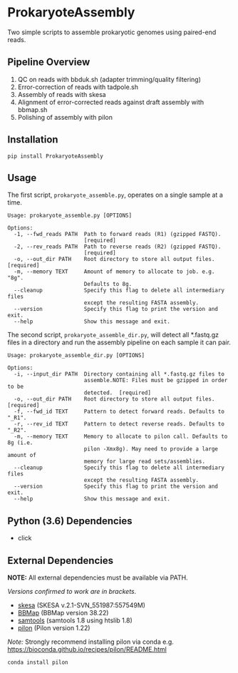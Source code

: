 # ProkaryoteAssembly

Two simple scripts to assemble prokaryotic genomes using paired-end reads.

## Pipeline Overview
1. QC on reads with bbduk.sh (adapter trimming/quality filtering)
2. Error-correction of reads with tadpole.sh
3. Assembly of reads with skesa
4. Alignment of error-corrected reads against draft assembly with bbmap.sh
5. Polishing of assembly with pilon

## Installation
```
pip install ProkaryoteAssembly
```

## Usage
The first script, `prokaryote_assemble.py`, operates on a single sample at a time.

```
Usage: prokaryote_assemble.py [OPTIONS]

Options:
  -1, --fwd_reads PATH  Path to forward reads (R1) (gzipped FASTQ).
                        [required]
  -2, --rev_reads PATH  Path to reverse reads (R2) (gzipped FASTQ).
                        [required]
  -o, --out_dir PATH    Root directory to store all output files.  [required]
  -m, --memory TEXT     Amount of memory to allocate to job. e.g. "8g".
                        Defaults to 8g.
  --cleanup             Specify this flag to delete all intermediary files
                        except the resulting FASTA assembly.
  --version             Specify this flag to print the version and exit.
  --help                Show this message and exit.

```

The second script, `prokaryote_assemble_dir.py`, will detect all *.fastq.gz files in
a directory and run the assembly pipeline on each sample it can pair.

```
Usage: prokaryote_assemble_dir.py [OPTIONS]

Options:
  -i, --input_dir PATH  Directory containing all *.fastq.gz files to
                        assemble.NOTE: Files must be gzipped in order to be
                        detected.  [required]
  -o, --out_dir PATH    Root directory to store all output files.  [required]
  -f, --fwd_id TEXT     Pattern to detect forward reads. Defaults to "_R1".
  -r, --rev_id TEXT     Pattern to detect reverse reads. Defaults to "_R2".
  -m, --memory TEXT     Memory to allocate to pilon call. Defaults to 8g (i.e.
                        pilon -Xmx8g). May need to provide a large amount of
                        memory for large read sets/assemblies.
  --cleanup             Specify this flag to delete all intermediary files
                        except the resulting FASTA assembly.
  --version             Specify this flag to print the version and exit.
  --help                Show this message and exit.
```

## Python (3.6) Dependencies
- click

## External Dependencies
**NOTE:** All external dependencies must be available via PATH.

*Versions confirmed to work are in brackets.*
- [skesa](https://github.com/ncbi/SKESA) (SKESA v.2.1-SVN_551987:557549M)
- [BBMap](https://sourceforge.net/projects/bbmap/) (BBMap version 38.22)
- [samtools](http://www.htslib.org/download/) (samtools 1.8 using htslib 1.8)
- [pilon](https://github.com/broadinstitute/pilon/wiki) (Pilon version 1.22)

*Note:*
Strongly recommend installing pilon via conda e.g.
https://bioconda.github.io/recipes/pilon/README.html
```
conda install pilon
```